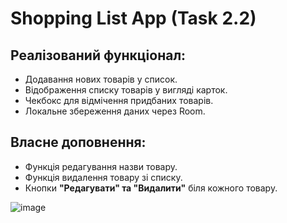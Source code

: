 # Shopping List App (Task 2.2)

## Реалізований функціонал:
- Додавання нових товарів у список.
- Відображення списку товарів у вигляді карток.
- Чекбокс для відмічення придбаних товарів.
- Локальне збереження даних через Room.

## Власне доповнення:

- Функція редагування назви товару.
- Функція видалення товару зі списку.
- Кнопки **"Редагувати" та "Видалити"** біля кожного товару.

![image](https://github.com/user-attachments/assets/3a2a2fbf-3404-427d-904a-e5f0249689e5)
